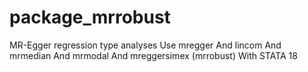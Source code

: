 # package_mrrobust
MR-Egger regression type analyses Use mregger And lincom And mrmedian And mrmodal And mreggersimex (mrrobust) With STATA 18
